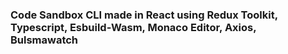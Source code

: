 ### Code Sandbox CLI made in React using Redux Toolkit, Typescript, Esbuild-Wasm, Monaco Editor, Axios, Bulsmawatch

